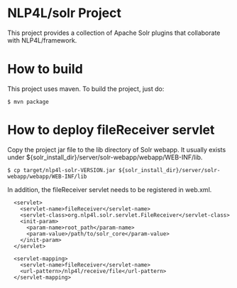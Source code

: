 # NLP4L/solr Project
This project provides a collection of Apache Solr plugins that collaborate with NLP4L/framework.

# How to build
This project uses maven. To build the project, just do:

```
$ mvn package
```

# How to deploy fileReceiver servlet
Copy the project jar file to the lib directory of Solr webapp. It usually exists under ${solr_install_dir}/server/solr-webapp/webapp/WEB-INF/lib.

```
$ cp target/nlp4l-solr-VERSION.jar ${solr_install_dir}/server/solr-webapp/webapp/WEB-INF/lib
```

In addition, the fileReceiver servlet needs to be registered in web.xml.

```
  <servlet>
    <servlet-name>fileReceiver</servlet-name>
    <servlet-class>org.nlp4l.solr.servlet.FileReceiver</servlet-class>
    <init-param>
      <param-name>root_path</param-name>
      <param-value>/path/to/solr_core</param-value>
    </init-param>
  </servlet>

  <servlet-mapping>
    <servlet-name>fileReceiver</servlet-name>
    <url-pattern>/nlp4l/receive/file</url-pattern>
  </servlet-mapping>
```
